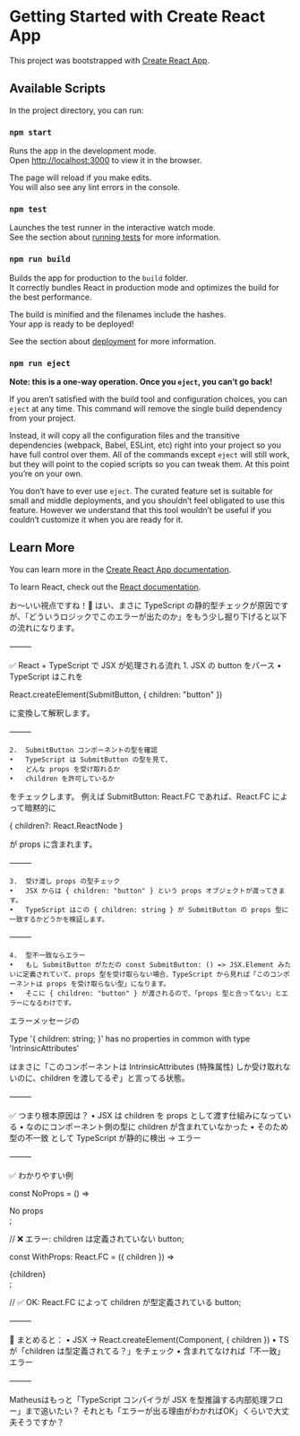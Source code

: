# Getting Started with Create React App

This project was bootstrapped with [Create React App](https://github.com/facebook/create-react-app).

## Available Scripts

In the project directory, you can run:

### `npm start`

Runs the app in the development mode.\
Open [http://localhost:3000](http://localhost:3000) to view it in the browser.

The page will reload if you make edits.\
You will also see any lint errors in the console.

### `npm test`

Launches the test runner in the interactive watch mode.\
See the section about [running tests](https://facebook.github.io/create-react-app/docs/running-tests) for more information.

### `npm run build`

Builds the app for production to the `build` folder.\
It correctly bundles React in production mode and optimizes the build for the best performance.

The build is minified and the filenames include the hashes.\
Your app is ready to be deployed!

See the section about [deployment](https://facebook.github.io/create-react-app/docs/deployment) for more information.

### `npm run eject`

**Note: this is a one-way operation. Once you `eject`, you can’t go back!**

If you aren’t satisfied with the build tool and configuration choices, you can `eject` at any time. This command will remove the single build dependency from your project.

Instead, it will copy all the configuration files and the transitive dependencies (webpack, Babel, ESLint, etc) right into your project so you have full control over them. All of the commands except `eject` will still work, but they will point to the copied scripts so you can tweak them. At this point you’re on your own.

You don’t have to ever use `eject`. The curated feature set is suitable for small and middle deployments, and you shouldn’t feel obligated to use this feature. However we understand that this tool wouldn’t be useful if you couldn’t customize it when you are ready for it.

## Learn More

You can learn more in the [Create React App documentation](https://facebook.github.io/create-react-app/docs/getting-started).

To learn React, check out the [React documentation](https://reactjs.org/).


お〜いい視点ですね！👏
はい、まさに TypeScript の静的型チェックが原因ですが、「どういうロジックでこのエラーが出たのか」をもう少し掘り下げると以下の流れになります。

⸻

✅ React + TypeScript で JSX が処理される流れ
	1.	JSX の <SubmitButton>button</SubmitButton> をパース
	•	TypeScript はこれを

React.createElement(SubmitButton, { children: "button" })

に変換して解釈します。

⸻

	2.	SubmitButton コンポーネントの型を確認
	•	TypeScript は SubmitButton の型を見て、
	•	どんな props を受け取れるか
	•	children を許可しているか
をチェックします。
例えば SubmitButton: React.FC<SubmitButtonProps> であれば、React.FC によって暗黙的に

{ children?: React.ReactNode }

が props に含まれます。

⸻

	3.	受け渡し props の型チェック
	•	JSX からは { children: "button" } という props オブジェクトが渡ってきます。
	•	TypeScript はこの { children: string } が SubmitButton の props 型に一致するかどうかを検証します。

⸻

	4.	型不一致ならエラー
	•	もし SubmitButton がただの const SubmitButton: () => JSX.Element みたいに定義されていて、props 型を受け取らない場合、TypeScript から見れば「このコンポーネントは props を受け取らない型」になります。
	•	そこに { children: "button" } が渡されるので、「props 型と合ってない」とエラーになるわけです。
エラーメッセージの

Type '{ children: string; }' has no properties in common with type 'IntrinsicAttributes'

はまさに「このコンポーネントは IntrinsicAttributes (特殊属性) しか受け取れないのに、children を渡してるぞ」と言ってる状態。

⸻

✅ つまり根本原因は？
	•	JSX は children を props として渡す仕組みになっている
	•	なのにコンポーネント側の型に children が含まれていなかった
	•	そのため 型の不一致 として TypeScript が静的に検出 → エラー

⸻

✅ わかりやすい例

const NoProps = () => <div>No props</div>;

// ❌ エラー: children は定義されていない
<NoProps>button</NoProps>;

const WithProps: React.FC = ({ children }) => <div>{children}</div>;

// ✅ OK: React.FC によって children が型定義されている
<WithProps>button</WithProps>;


⸻

🔑 まとめると：
	•	JSX → React.createElement(Component, { children })
	•	TS が「children は型定義されてる？」をチェック
	•	含まれてなければ「不一致」エラー

⸻

Matheusはもっと「TypeScript コンパイラが JSX を型推論する内部処理フロー」まで追いたい？
それとも「エラーが出る理由がわかればOK」くらいで大丈夫そうですか？